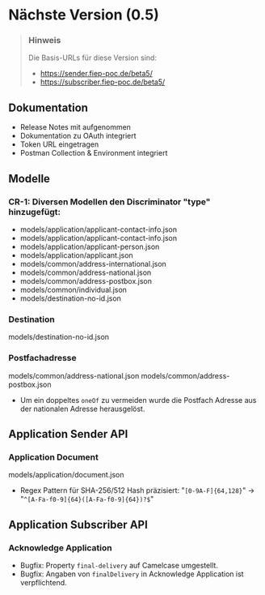 # Nächste Version (0.5)

<!-- theme: warning -->
> ### Hinweis
> Die Basis-URLs für diese Version sind:
> - https://sender.fiep-poc.de/beta5/
> - https://subscriber.fiep-poc.de/beta5/

## Dokumentation
- Release Notes mit aufgenommen
- Dokumentation zu OAuth integriert
- Token URL eingetragen
- Postman Collection & Environment integriert

## Modelle

### CR-1: Diversen Modellen den Discriminator "type" hinzugefügt:
- models/application/applicant-contact-info.json
- models/application/applicant-contact-info.json
- models/application/applicant-person.json
- models/application/applicant.json
- models/common/address-international.json
- models/common/address-national.json
- models/common/address-postbox.json
- models/common/individual.json
- models/destination-no-id.json

### Destination
models/destination-no-id.json

### Postfachadresse
models/common/address-national.json
models/common/address-postbox.json
- Um ein doppeltes `oneOf` zu vermeiden wurde die Postfach Adresse aus der nationalen Adresse herausgelöst.

## Application Sender API

### Application Document
models/application/document.json
- Regex Pattern für SHA-256/512 Hash präzisiert: "`[0-9A-F]{64,128}`" -> "`^[A-Fa-f0-9]{64}([A-Fa-f0-9]{64})?$`"

## Application Subscriber API

### Acknowledge Application
- Bugfix: Property `final-delivery` auf Camelcase umgestellt.
- Bugfix: Angaben von `finalDelivery` in Acknowledge Application ist verpflichtend.
